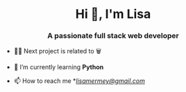 <h1 align="center">Hi 👋, I'm Lisa</h1>
<h3 align="center">A passionate full stack web developer</h3>

- 👩‍💻 Next project is related to 🗑️

- 🌱 I’m currently learning **Python**

- 📫 How to reach me **lisamermey@gmail.com*
